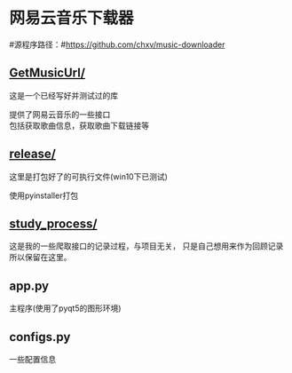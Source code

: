 
# 网易云音乐下载器

#源程序路径：#https://github.com/chxv/music-downloader

## [GetMusicUrl/][1]

这是一个已经写好并测试过的库
    
提供了网易云音乐的一些接口  
包括获取歌曲信息，获取歌曲下载链接等  


## [release/][2]

这里是打包好了的可执行文件(win10下已测试)

使用pyinstaller打包

## [study_process/][3]

这是我的一些爬取接口的记录过程，与项目无关，
只是自己想用来作为回顾记录所以保留在这里。

## app.py

主程序(使用了pyqt5的图形环境)

## configs.py

一些配置信息

[1]: ./GetMusicUrl/
[2]: ./release/
[3]: ./study_process/